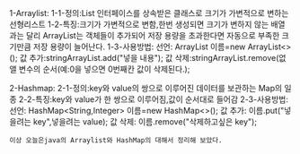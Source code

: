1-Arraylist:
  1-1-정의:List 인터페이스를 상속받은 클래스로 크기가 가변적으로 변하는 선형리스트
  1-2-특징:크기가 가변적으로 변함,한번 생성되면 크기가 변하지 않는 배열과는 달리 ArrayList는
  객체들이 추가되어 저장 용량을 초과한다면 자동으로 부족한 크기만큼 저장 용량이 늘어난다.
  1-3-사용방법:
    선언: ArrayList<String> 이름=new ArrayList<>();
    값 추가:stringArrayList.add("넣을 내용");
    값 삭제:stringArrayList.remove(없앨 변수의 순서(예:0을 넣으면 0번째칸 값이 삭제된다.);
    
2-Hashmap:
  2-1-정의:key와 value의 쌍으로 이루어진 데이터를 보관하는 Map의 일종
  2-2-특징:key와 value가 한 쌍으로 이루어짐,값이 순서대로 들어감
  2-3-사용방법:
    선언: HashMap<String,Integer> 이름=new HashMap<>();
    값 추가: 이름.put("넣을려는 key",넣을려는 value);
    값 삭제: 이름.remove("삭제하고싶은 key");
    
    이상 오늘은java의 Arraylist와 HashMap의 대해서 정리해 보았다.
